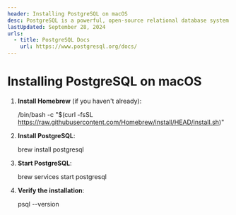 ```yaml
---
header: Installing PostgreSQL on macOS
desc: PostgreSQL is a powerful, open-source relational database system known for its extensibility, standards compliance, and support for advanced data types and complex queries.
lastUpdated: September 28, 2024
urls:
  - title: PostgreSQL Docs
    url: https://www.postgresql.org/docs/
---
```


# Installing PostgreSQL on macOS

1. **Install Homebrew** (if you haven't already):

   /bin/bash -c "$(curl -fsSL https://raw.githubusercontent.com/Homebrew/install/HEAD/install.sh)"

2. **Install PostgreSQL**:

   brew install postgresql

3. **Start PostgreSQL**:

   brew services start postgresql

4. **Verify the installation**:

   psql --version
